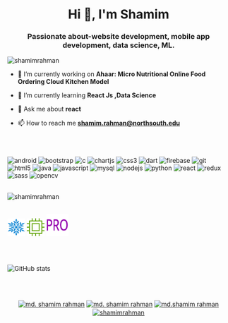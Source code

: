 <h1 align="center">Hi 👋, I'm Shamim</h1>
<h3 align="center">Passionate about-website development, mobile app development, data science, ML.</h3>

<p align="left"> <img src="https://komarev.com/ghpvc/?username=shamimrahman" alt="shamimrahman" /> </p>

- 🔭 I’m currently working on **Ahaar: Micro Nutritional Online Food Ordering Cloud Kitchen Model**

- 🌱 I’m currently learning **React Js ,Data Science**

- 💬 Ask me about **react**

- 📫 How to reach me **shamim.rahman@northsouth.edu**

<br></br>
<p align="left"><img src="https://devicons.github.io/devicon/devicon.git/icons/android/android-original-wordmark.svg" alt="android" width="40" height="40"/> <img src="https://devicons.github.io/devicon/devicon.git/icons/bootstrap/bootstrap-plain.svg" alt="bootstrap" width="40" height="40"/> <img src="https://devicons.github.io/devicon/devicon.git/icons/c/c-original.svg" alt="c" width="40" height="40"/> <img src="https://www.chartjs.org/media/logo-title.svg" alt="chartjs" width="40" height="40"/> <img src="https://devicons.github.io/devicon/devicon.git/icons/css3/css3-original-wordmark.svg" alt="css3" width="40" height="40"/> <img src="https://www.vectorlogo.zone/logos/dartlang/dartlang-icon.svg" alt="dart" width="40" height="40"/> <img src="https://www.vectorlogo.zone/logos/firebase/firebase-icon.svg" alt="firebase" width="40" height="40"/> <img src="https://www.vectorlogo.zone/logos/git-scm/git-scm-icon.svg" alt="git" width="40" height="40"/> <img src="https://devicons.github.io/devicon/devicon.git/icons/html5/html5-original-wordmark.svg" alt="html5" width="40" height="40"/> <img src="https://devicons.github.io/devicon/devicon.git/icons/java/java-original-wordmark.svg" alt="java" width="40" height="40"/> <img src="https://devicons.github.io/devicon/devicon.git/icons/javascript/javascript-original.svg" alt="javascript" width="40" height="40"/> <img src="https://devicons.github.io/devicon/devicon.git/icons/mysql/mysql-original-wordmark.svg" alt="mysql" width="40" height="40"/> <img src="https://devicons.github.io/devicon/devicon.git/icons/nodejs/nodejs-original-wordmark.svg" alt="nodejs" width="40" height="40"/> <img src="https://devicons.github.io/devicon/devicon.git/icons/python/python-original.svg" alt="python" width="40" height="40"/> <img src="https://devicons.github.io/devicon/devicon.git/icons/react/react-original-wordmark.svg" alt="react" width="40" height="40"/> <img src="https://devicons.github.io/devicon/devicon.git/icons/redux/redux-original.svg" alt="redux" width="40" height="40"/> <img src="https://devicons.github.io/devicon/devicon.git/icons/sass/sass-original.svg" alt="sass" width="40" height="40"/> <img 
src="https://www.vectorlogo.zone/logos/opencv/opencv-icon.svg" alt="opencv" width="40" height="40"/> <img 
                                                                                                          
 <br></br>
 
 <p><img align="left" src="https://github-readme-stats.vercel.app/api/top-langs/?username=shamimrahman&layout=compact&hide=html" alt="shamimrahman" show_icons=true& theme=radical /></p>

<br></br>


<a href='https://archiveprogram.github.com/'><img src='https://raw.githubusercontent.com/acervenky/animated-github-badges/master/assets/acbadge.gif' width='40' height='40'></a> <a href='https://docs.github.com/en/developers'><img src='https://raw.githubusercontent.com/acervenky/animated-github-badges/master/assets/devbadge.gif' width='40' height='40'></a> <a href='https://github.com/pricing'><img src='https://raw.githubusercontent.com/acervenky/animated-github-badges/master/assets/pro.gif' width='50' height='50'></a>

<br></br>

![GitHub stats](https://github-readme-stats.vercel.app/api?username=shamimrahman&show_icons=true)  

<br></br>

<p align="center">
 <a href="https://kaggle.com/md. shamim rahman" target="blank"><img align="center" src="https://cdn.jsdelivr.net/npm/simple-icons@3.0.1/icons/kaggle.svg" alt="md. shamim rahman" height="30" width="30" /></a>
 <a href="https://kaggle.com/md. shamim rahman" target="blank"><img align="center" src="https://cdn.jsdelivr.net/npm/simple-icons@3.0.1/icons/github.svg" alt="md. shamim rahman" height="30" width="30" /></a>
<a href="https://linkedin.com/in/md.shamim rahman" target="blank"><img align="center" src="https://cdn.jsdelivr.net/npm/simple-icons@3.0.1/icons/linkedin.svg" alt="md.shamim rahman" height="30" width="30" /></a>
<a href="https://fb.com/shamimrahman" target="blank"><img align="center" src="https://cdn.jsdelivr.net/npm/simple-icons@3.0.1/icons/facebook.svg" alt="shamimrahman" height="30" width="30" /></a>
</p>


